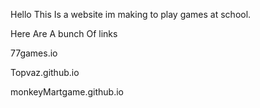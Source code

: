 <html>
<p>Hello This Is a website im making to play games at school.<p>
<p>Here Are A bunch Of links
<p></p>77games.io
<p>Topvaz.github.io </p>
<p>monkeyMartgame.github.io</p>
